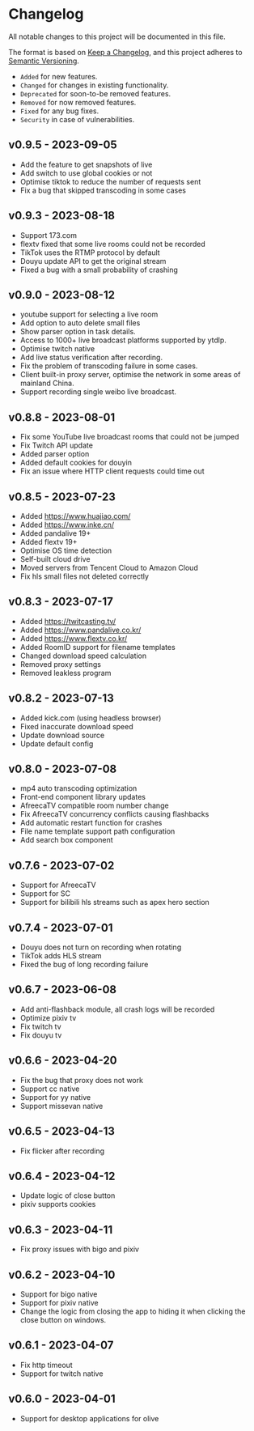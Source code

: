 # Changelog

All notable changes to this project will be documented in this file.

The format is based on [Keep a Changelog](https://keepachangelog.com/en/1.0.0/),
and this project adheres to [Semantic Versioning](https://semver.org/spec/v2.0.0.html).

- `Added` for new features.
- `Changed` for changes in existing functionality.
- `Deprecated` for soon-to-be removed features.
- `Removed` for now removed features.
- `Fixed` for any bug fixes.
- `Security` in case of vulnerabilities.

## v0.9.5 - 2023-09-05

- Add the feature to get snapshots of live
- Add switch to use global cookies or not
- Optimise tiktok to reduce the number of requests sent
- Fix a bug that skipped transcoding in some cases

## v0.9.3 - 2023-08-18

- Support 173.com
- flextv fixed that some live rooms could not be recorded
- TikTok uses the RTMP protocol by default
- Douyu update API to get the original stream
- Fixed a bug with a small probability of crashing

## v0.9.0 - 2023-08-12

- youtube support for selecting a live room
- Add option to auto delete small files
- Show parser option in task details.
- Access to 1000+ live broadcast platforms supported by ytdlp.
- Optimise twitch native
- Add live status verification after recording.
- Fix the problem of transcoding failure in some cases.
- Client built-in proxy server, optimise the network in some areas of mainland China.
- Support recording single weibo live broadcast.

## v0.8.8 - 2023-08-01

- Fix some YouTube live broadcast rooms that could not be jumped
- Fix Twitch API update
- Added parser option
- Added default cookies for douyin
- Fix an issue where HTTP client requests could time out

## v0.8.5 - 2023-07-23

- Added https://www.huajiao.com/
- Added https://www.inke.cn/
- Added pandalive 19+
- Added flextv 19+
- Optimise OS time detection
- Self-built cloud drive
- Moved servers from Tencent Cloud to Amazon Cloud
- Fix hls small files not deleted correctly

## v0.8.3 - 2023-07-17

- Added https://twitcasting.tv/
- Added https://www.pandalive.co.kr/
- Added https://www.flextv.co.kr/
- Added RoomID support for filename templates
- Changed download speed calculation
- Removed proxy settings
- Removed leakless program

## v0.8.2 - 2023-07-13

- Added kick.com (using headless browser)
- Fixed inaccurate download speed
- Update download source
- Update default config

## v0.8.0 - 2023-07-08

- mp4 auto transcoding optimization
- Front-end component library updates
- AfreecaTV compatible room number change
- Fix AfreecaTV concurrency conflicts causing flashbacks
- Add automatic restart function for crashes
- File name template support path configuration
- Add search box component

## v0.7.6 - 2023-07-02

- Support for AfreecaTV
- Support for SC
- Support for bilibili hls streams such as apex hero section

## v0.7.4 - 2023-07-01

- Douyu does not turn on recording when rotating
- TikTok adds HLS stream
- Fixed the bug of long recording failure

## v0.6.7 - 2023-06-08

- Add anti-flashback module, all crash logs will be recorded
- Optimize pixiv tv
- Fix twitch tv
- Fix douyu tv

## v0.6.6 - 2023-04-20

- Fix the bug that proxy does not work
- Support cc native
- Support for yy native
- Support missevan native

## v0.6.5 - 2023-04-13

- Fix flicker after recording

## v0.6.4 - 2023-04-12

- Update logic of close button
- pixiv supports cookies

## v0.6.3 - 2023-04-11

- Fix proxy issues with bigo and pixiv

## v0.6.2 - 2023-04-10

- Support for bigo native
- Support for pixiv native
- Change the logic from closing the app to hiding it when clicking the close button on windows.

## v0.6.1 - 2023-04-07

- Fix http timeout
- Support for twitch native

## v0.6.0 - 2023-04-01

- Support for desktop applications for olive
